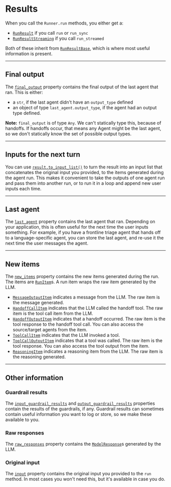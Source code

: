 # Results

When you call the `Runner.run` methods, you either get a:

* [`RunResult`](../ref/result/#agents.result.RunResult) if you call `run` or `run_sync`
* [`RunResultStreaming`](../ref/result/#agents.result.RunResultStreaming) if you call `run_streamed`

Both of these inherit from [`RunResultBase`](../ref/result/#agents.result.RunResultBase), which is where most useful information is present.

---

## Final output

The [`final_output`](../ref/result/#agents.result.RunResultBase.final_output) property contains the final output of the last agent that ran. This is either:

* a `str`, if the last agent didn't have an `output_type` defined
* an object of type `last_agent.output_type`, if the agent had an output type defined.

**Note:** `final_output` is of type `Any`. We can't statically type this, because of handoffs. If handoffs occur, that means any Agent might be the last agent, so we don't statically know the set of possible output types.

---

## Inputs for the next turn

You can use [`result.to_input_list()`](../ref/result/#agents.result.RunResultBase.to_input_list) to turn the result into an input list that concatenates the original input you provided, to the items generated during the agent run. This makes it convenient to take the outputs of one agent run and pass them into another run, or to run it in a loop and append new user inputs each time.

---

## Last agent

The [`last_agent`](../ref/result/#agents.result.RunResultBase.last_agent) property contains the last agent that ran. Depending on your application, this is often useful for the next time the user inputs something. For example, if you have a frontline triage agent that hands off to a language-specific agent, you can store the last agent, and re-use it the next time the user messages the agent.

---

## New items

The [`new_items`](../ref/result/#agents.result.RunResultBase.new_items) property contains the new items generated during the run. The items are [`RunItem`](../ref/items/#agents.items.RunItem)s. A run item wraps the raw item generated by the LLM.

* [`MessageOutputItem`](../ref/items/#agents.items.MessageOutputItem) indicates a message from the LLM. The raw item is the message generated.
* [`HandoffCallItem`](../ref/items/#agents.items.HandoffCallItem) indicates that the LLM called the handoff tool. The raw item is the tool call item from the LLM.
* [`HandoffOutputItem`](../ref/items/#agents.items.HandoffOutputItem) indicates that a handoff occurred. The raw item is the tool response to the handoff tool call. You can also access the source/target agents from the item.
* [`ToolCallItem`](../ref/items/#agents.items.ToolCallItem) indicates that the LLM invoked a tool.
* [`ToolCallOutputItem`](../ref/items/#agents.items.ToolCallOutputItem) indicates that a tool was called. The raw item is the tool response. You can also access the tool output from the item.
* [`ReasoningItem`](../ref/items/#agents.items.ReasoningItem) indicates a reasoning item from the LLM. The raw item is the reasoning generated.

---

## Other information

### Guardrail results

The [`input_guardrail_results`](../ref/result/#agents.result.RunResultBase.input_guardrail_results) and [`output_guardrail_results`](../ref/result/#agents.result.RunResultBase.output_guardrail_results) properties contain the results of the guardrails, if any. Guardrail results can sometimes contain useful information you want to log or store, so we make these available to you.

### Raw responses

The [`raw_responses`](../ref/result/#agents.result.RunResultBase.raw_responses) property contains the [`ModelResponse`](../ref/items/#agents.items.ModelResponse)s generated by the LLM.

### Original input

The [`input`](../ref/result/#agents.result.RunResultBase.input) property contains the original input you provided to the `run` method. In most cases you won't need this, but it's available in case you do.